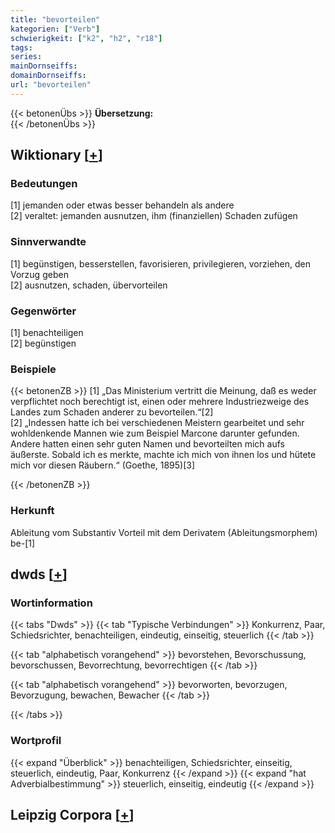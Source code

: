 ```yaml
---
title: "bevorteilen"
kategorien: ["Verb"]
schwierigkeit: ["k2", "h2", "r18"]
tags:
series:
mainDornseiffs:
domainDornseiffs:
url: "bevorteilen"
---
```


{{< betonenÜbs >}}
**Übersetzung:**  
{{< /betonenÜbs >}}

## Wiktionary [[+](https://de.wiktionary.org/wiki/bevorteilen)]

### Bedeutungen
[1] jemanden oder etwas besser behandeln als andere  
[2] veraltet: jemanden ausnutzen, ihm (finanziellen) Schaden zufügen  

### Sinnverwandte
[1] begünstigen, besserstellen, favorisieren, privilegieren, vorziehen, den Vorzug geben  
[2] ausnutzen, schaden, übervorteilen  

### Gegenwörter
[1] benachteiligen  
[2] begünstigen  

### Beispiele
{{< betonenZB >}}
[1] „Das Ministerium vertritt die Meinung, daß es weder verpflichtet noch berechtigt ist, einen oder mehrere Industriezweige des Landes zum Schaden anderer zu bevorteilen.“[2]  
[2] „Indessen hatte ich bei verschiedenen Meistern gearbeitet und sehr wohldenkende Mannen wie zum Beispiel Marcone darunter gefunden. Andere hatten einen sehr guten Namen und bevorteilten mich aufs äußerste. Sobald ich es merkte, machte ich mich von ihnen los und hütete mich vor diesen Räubern.“ (Goethe, 1895)[3]  

{{< /betonenZB >}}
### Herkunft
Ableitung vom Substantiv Vorteil mit dem Derivatem (Ableitungsmorphem) be-[1]  



## dwds [[+](https://www.dwds.de/wb/bevorteilen)]

### Wortinformation
{{< tabs "Dwds" >}}
{{< tab "Typische Verbindungen" >}}
Konkurrenz, Paar, Schiedsrichter, benachteiligen, eindeutig, einseitig, steuerlich
{{< /tab >}}

{{< tab "alphabetisch vorangehend" >}}
bevorstehen, Bevorschussung, bevorschussen, Bevorrechtung, bevorrechtigen
{{< /tab >}}

{{< tab "alphabetisch vorangehend" >}}
bevorworten, bevorzugen, Bevorzugung, bewachen, Bewacher
{{< /tab >}}

{{< /tabs >}}

### Wortprofil
{{< expand "Überblick" >}} benachteiligen, Schiedsrichter, einseitig, steuerlich, eindeutig, Paar, Konkurrenz {{< /expand >}}
{{< expand "hat Adverbialbestimmung" >}} steuerlich, einseitig, eindeutig {{< /expand >}}

## Leipzig Corpora [[+](https://corpora.uni-leipzig.de/en/res?word=bevorteilen&corpusId=deu_newscrawl-public_2018)]


